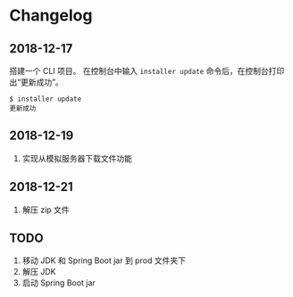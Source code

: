 # Changelog

## 2018-12-17

搭建一个 CLI 项目。
在控制台中输入 `installer update` 命令后，在控制台打印出“更新成功”。

```
$ installer update
更新成功
```

## 2018-12-19

1. 实现从模拟服务器下载文件功能

## 2018-12-21

1. 解压 zip 文件

## TODO

1. 移动 JDK 和 Spring Boot jar 到 prod 文件夹下
2. 解压 JDK
3. 启动 Spring Boot jar